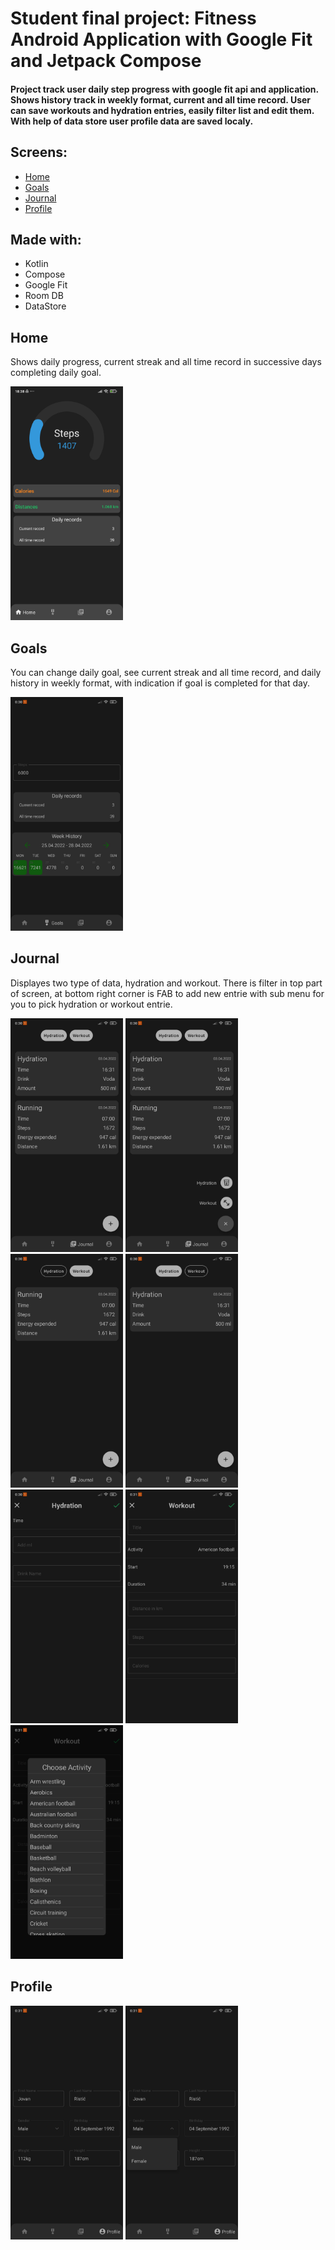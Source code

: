 
# Student final project: Fitness Android Application with Google Fit and Jetpack Compose

#### Project track user daily step progress with google fit api and application. Shows history track in weekly format, current and all time record. User can save workouts and hydration entries, easily filter list and edit them. With help of data store user profile data are saved localy.

## Screens:
* [Home](#home)
* [Goals](#goals)
* [Journal](#journal)
* [Profile](#profile)

## Made with:
* Kotlin
* Compose
* Google Fit
* Room DB
* DataStore

## Home
Shows daily progress, current streak and all time record in successive days completing daily goal.

<img src="app/src/main/res/drawable/home.png" width="180" height="374">

## Goals
You can change daily goal, see current streak and all time record, and daily history in weekly format, with indication if goal is completed for that day.

<img src="app/src/main/res/drawable/goal.jpg" width="180" height="374">

## Journal
Displayes two type of data, hydration and workout. There is filter in top part of screen, at bottom right corner is FAB to add new entrie with sub menu for you to pick hydration or workout entrie. 

<img src="app/src/main/res/drawable/journal_1.jpg" width="180" height="374"> <img src="app/src/main/res/drawable/journal_2.jpg" width="180" height="374"> <img src="app/src/main/res/drawable/journal_3.jpg" width="180" height="374"> <img src="app/src/main/res/drawable/journal_4.jpg" width="180" height="374"> <img src="app/src/main/res/drawable/journal_5.jpg" width="180" height="374"> <img src="app/src/main/res/drawable/journal_6.jpg" width="180" height="374"> <img src="app/src/main/res/drawable/journal_7.jpg" width="180" height="374"> 

## Profile

<img src="app/src/main/res/drawable/profile_1.jpg" width="180" height="374">  <img src="app/src/main/res/drawable/profile_2.jpg" width="180" height="374"> 


